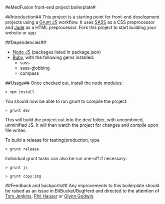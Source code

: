 #eMedFusion front-end project boilerplate#

##Introduction##
This project is a starting point for front-end development projects using a [Grunt JS](http://gruntjs.com/) workflow. It uses [SASS](http://sass-lang.com/) as a CSS preprocessor and [Jade](http://jade-lang.com/) as a HTML preprocessor. Fork this project to start building your website or app.

##Dependencies##

- [Node JS](http://nodejs.org/) (packages listed in package.json)
- [Ruby](https://www.ruby-lang.org/), with the following gems installed:
	- sass
	- sass-globbing
	- compass

##Usage##
Once checked out, install the node modules:

```> npm install```

You should now be able to run grunt to compile the project:

```> grunt dev```

This will build the project out into the dev/ folder, with uncombined, unminified JS. It will then watch the project for changes and compile upon file writes.

To build a release for testing/production, type

```> grunt release```

Individual grunt tasks can also be run one-off if necessary:

```> grunt js```

```> grunt copy:img```


##Feedback and backports##
Any improvements to this boilerplate should be raised as an issue in BitBucket/BugHerd and directed to the attention of [Tom Jenkins](mailto:tom.jenkins@kp360group.com), [Phil Hauser](mailto:phillip.hauser@emedfusion.com) or [Glynn Godwin](mailto:glynn.godwin:@emedfusion.com).
